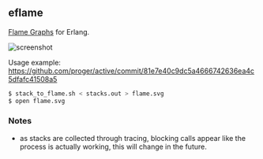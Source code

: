 ## eflame

[Flame Graphs](http://dtrace.org/blogs/brendan/2011/12/16/flame-graphs/) for Erlang.

![screenshot](http://i.imgur.com/EsiPMxY.png)

Usage example: https://github.com/proger/active/commit/81e7e40c9dc5a4666742636ea4c5dfafc41508a5

```sh
$ stack_to_flame.sh < stacks.out > flame.svg
$ open flame.svg
```

### Notes

* as stacks are collected through tracing, blocking calls appear like the process is actually working,
  this will change in the future.
